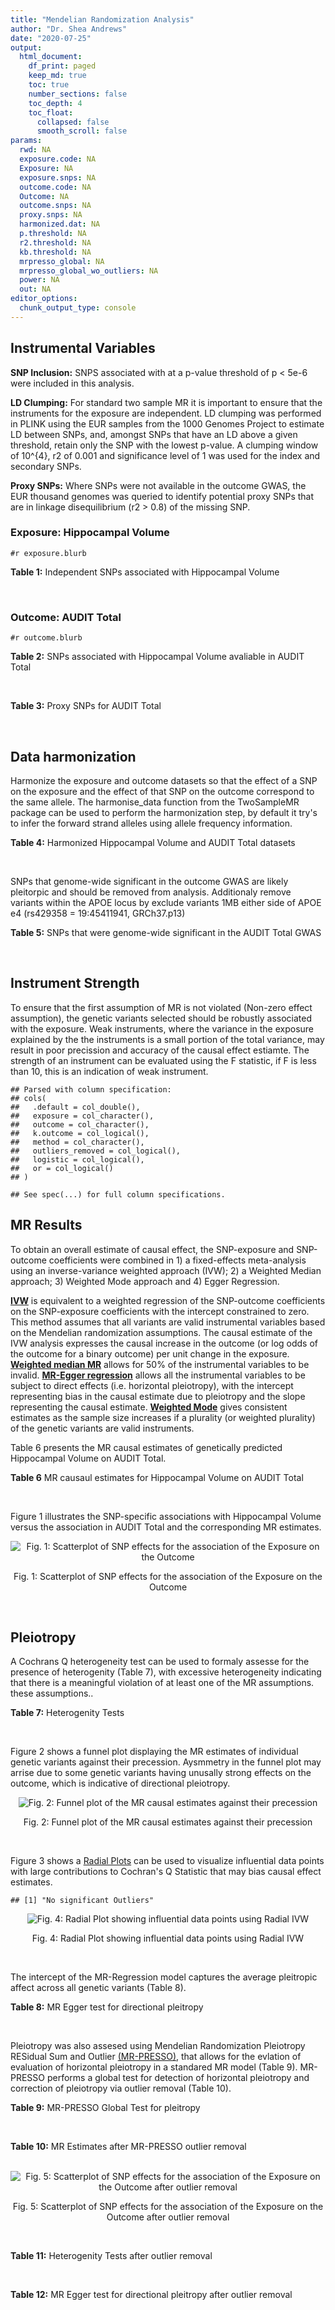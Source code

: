 ```yaml
---
title: "Mendelian Randomization Analysis"
author: "Dr. Shea Andrews"
date: "2020-07-25"
output:
  html_document:
    df_print: paged
    keep_md: true
    toc: true
    number_sections: false
    toc_depth: 4
    toc_float:
      collapsed: false
      smooth_scroll: false
params:
  rwd: NA
  exposure.code: NA
  Exposure: NA
  exposure.snps: NA
  outcome.code: NA
  Outcome: NA
  outcome.snps: NA
  proxy.snps: NA
  harmonized.dat: NA
  p.threshold: NA
  r2.threshold: NA
  kb.threshold: NA
  mrpresso_global: NA
  mrpresso_global_wo_outliers: NA
  power: NA
  out: NA
editor_options:
  chunk_output_type: console
---
```







## Instrumental Variables
**SNP Inclusion:** SNPS associated with at a p-value threshold of p < 5e-6 were included in this analysis.
<br>

**LD Clumping:** For standard two sample MR it is important to ensure that the instruments for the exposure are independent. LD clumping was performed in PLINK using the EUR samples from the 1000 Genomes Project to estimate LD between SNPs, and, amongst SNPs that have an LD above a given threshold, retain only the SNP with the lowest p-value. A clumping window of 10^{4}, r2 of 0.001 and significance level of 1 was used for the index and secondary SNPs.
<br>

**Proxy SNPs:** Where SNPs were not available in the outcome GWAS, the EUR thousand genomes was queried to identify potential proxy SNPs that are in linkage disequilibrium (r2 > 0.8) of the missing SNP.
<br>

### Exposure: Hippocampal Volume
`#r exposure.blurb`
<br>

**Table 1:** Independent SNPs associated with Hippocampal Volume
<div data-pagedtable="false">
  <script data-pagedtable-source type="application/json">
{"columns":[{"label":["SNP"],"name":[1],"type":["chr"],"align":["left"]},{"label":["CHROM"],"name":[2],"type":["dbl"],"align":["right"]},{"label":["POS"],"name":[3],"type":["dbl"],"align":["right"]},{"label":["REF"],"name":[4],"type":["chr"],"align":["left"]},{"label":["ALT"],"name":[5],"type":["chr"],"align":["left"]},{"label":["AF"],"name":[6],"type":["dbl"],"align":["right"]},{"label":["BETA"],"name":[7],"type":["dbl"],"align":["right"]},{"label":["SE"],"name":[8],"type":["dbl"],"align":["right"]},{"label":["Z"],"name":[9],"type":["dbl"],"align":["right"]},{"label":["P"],"name":[10],"type":["dbl"],"align":["right"]},{"label":["N"],"name":[11],"type":["dbl"],"align":["right"]},{"label":["TRAIT"],"name":[12],"type":["chr"],"align":["left"]}],"data":[{"1":"rs116621170","2":"2","3":"55490139","4":"A","5":"G","6":"0.00925926","7":"95.4350","8":"20.5586","9":"4.642096","10":"3.449e-06","11":"11373","12":"Hippocampal_Volume"},{"1":"rs2268894","2":"2","3":"162856148","4":"C","5":"T","6":"0.55968800","7":"-23.7430","8":"4.6293","9":"-5.128850","10":"2.915e-07","11":"13163","12":"Hippocampal_Volume"},{"1":"rs2289881","2":"5","3":"66084260","4":"G","5":"T","6":"0.36506200","7":"-23.1830","8":"4.7982","9":"-4.831604","10":"1.355e-06","11":"13163","12":"Hippocampal_Volume"},{"1":"rs78587286","2":"6","3":"14266689","4":"C","5":"T","6":"0.11467400","7":"36.8599","8":"7.8758","9":"4.680147","10":"2.867e-06","11":"12964","12":"Hippocampal_Volume"},{"1":"rs74597467","2":"8","3":"124108618","4":"C","5":"T","6":"0.05642240","7":"60.7326","8":"12.5281","9":"4.847710","10":"1.249e-06","11":"12536","12":"Hippocampal_Volume"},{"1":"rs12784431","2":"10","3":"135037575","4":"G","5":"A","6":"0.41287700","7":"-24.9666","8":"5.3102","9":"-4.701631","10":"2.581e-06","11":"10406","12":"Hippocampal_Volume"},{"1":"rs7396827","2":"11","3":"28577867","4":"T","5":"C","6":"0.53755400","7":"23.0675","8":"4.6564","9":"4.953930","10":"7.275e-07","11":"13163","12":"Hippocampal_Volume"},{"1":"rs453084","2":"11","3":"79594256","4":"G","5":"A","6":"0.60522500","7":"-23.1122","8":"5.0186","9":"-4.605310","10":"4.119e-06","11":"13163","12":"Hippocampal_Volume"},{"1":"rs61921502","2":"12","3":"65832468","4":"T","5":"G","6":"0.14724000","7":"-43.4029","8":"6.8860","9":"-6.303064","10":"2.918e-10","11":"13163","12":"Hippocampal_Volume"},{"1":"rs77956314","2":"12","3":"117323367","4":"T","5":"C","6":"0.07391780","7":"54.2058","8":"8.3684","9":"6.477439","10":"9.331e-11","11":"13163","12":"Hippocampal_Volume"},{"1":"rs6060507","2":"20","3":"34198334","4":"A","5":"G","6":"0.15883200","7":"28.5005","8":"6.2191","9":"4.582737","10":"4.590e-06","11":"13163","12":"Hippocampal_Volume"}],"options":{"columns":{"min":{},"max":[10]},"rows":{"min":[10],"max":[10]},"pages":{}}}
  </script>
</div>
<br>

### Outcome: AUDIT Total
`#r outcome.blurb`
<br>

**Table 2:** SNPs associated with Hippocampal Volume avaliable in AUDIT Total
<div data-pagedtable="false">
  <script data-pagedtable-source type="application/json">
{"columns":[{"label":["SNP"],"name":[1],"type":["chr"],"align":["left"]},{"label":["CHROM"],"name":[2],"type":["dbl"],"align":["right"]},{"label":["POS"],"name":[3],"type":["dbl"],"align":["right"]},{"label":["REF"],"name":[4],"type":["chr"],"align":["left"]},{"label":["ALT"],"name":[5],"type":["chr"],"align":["left"]},{"label":["AF"],"name":[6],"type":["dbl"],"align":["right"]},{"label":["BETA"],"name":[7],"type":["dbl"],"align":["right"]},{"label":["SE"],"name":[8],"type":["dbl"],"align":["right"]},{"label":["Z"],"name":[9],"type":["dbl"],"align":["right"]},{"label":["P"],"name":[10],"type":["dbl"],"align":["right"]},{"label":["N"],"name":[11],"type":["dbl"],"align":["right"]},{"label":["TRAIT"],"name":[12],"type":["chr"],"align":["left"]}],"data":[{"1":"rs116621170","2":"2","3":"55490139","4":"A","5":"G","6":"0.00925926","7":"-0.0000854983","8":"0.002671821","9":"-0.032","10":"0.974300","11":"141116","12":"AUDIT_Total"},{"1":"rs2268894","2":"2","3":"162856148","4":"C","5":"T","6":"0.55968800","7":"-0.0033961264","8":"0.002663629","9":"-1.275","10":"0.202100","11":"140504","12":"AUDIT_Total"},{"1":"rs2289881","2":"5","3":"66084260","4":"G","5":"T","6":"0.36506200","7":"-0.0075931259","8":"0.002664255","9":"-2.850","10":"0.004373","11":"139491","12":"AUDIT_Total"},{"1":"rs78587286","2":"6","3":"14266689","4":"C","5":"T","6":"0.11467400","7":"-0.0012428613","8":"0.002661373","9":"-0.467","10":"0.640600","11":"141377","12":"AUDIT_Total"},{"1":"rs74597467","2":"8","3":"124108618","4":"C","5":"T","6":"0.05642240","7":"-0.0006248236","8":"0.002658824","9":"-0.235","10":"0.814200","11":"141932","12":"AUDIT_Total"},{"1":"rs12784431","2":"10","3":"135037575","4":"G","5":"A","6":"0.41287700","7":"-0.0013652757","8":"0.002656178","9":"-0.514","10":"0.607000","11":"141883","12":"AUDIT_Total"},{"1":"rs7396827","2":"11","3":"28577867","4":"T","5":"C","6":"0.53755400","7":"-0.0036513700","8":"0.002680887","9":"-1.362","10":"0.173000","11":"138641","12":"AUDIT_Total"},{"1":"rs453084","2":"11","3":"79594256","4":"G","5":"A","6":"0.60522500","7":"-0.0005989148","8":"0.002661844","9":"-0.225","10":"0.822300","11":"141627","12":"AUDIT_Total"},{"1":"rs61921502","2":"12","3":"65832468","4":"T","5":"G","6":"0.14724000","7":"-0.0063275200","8":"0.002659738","9":"-2.379","10":"0.017360","11":"140238","12":"AUDIT_Total"},{"1":"rs77956314","2":"12","3":"117323367","4":"T","5":"C","6":"0.07391780","7":"0.0014794500","8":"0.002656108","9":"0.557","10":"0.577500","11":"141850","12":"AUDIT_Total"},{"1":"rs6060507","2":"20","3":"34198334","4":"A","5":"G","6":"0.15883200","7":"0.0051672700","8":"0.002648522","9":"1.951","10":"0.051040","11":"141687","12":"AUDIT_Total"}],"options":{"columns":{"min":{},"max":[10]},"rows":{"min":[10],"max":[10]},"pages":{}}}
  </script>
</div>
<br>

**Table 3:** Proxy SNPs for AUDIT Total
<div data-pagedtable="false">
  <script data-pagedtable-source type="application/json">
{"columns":[{"label":["proxy.outcome"],"name":[1],"type":["lgl"],"align":["right"]},{"label":["target_snp"],"name":[2],"type":["lgl"],"align":["right"]},{"label":["proxy_snp"],"name":[3],"type":["lgl"],"align":["right"]},{"label":["ld.r2"],"name":[4],"type":["lgl"],"align":["right"]},{"label":["Dprime"],"name":[5],"type":["lgl"],"align":["right"]},{"label":["ref.proxy"],"name":[6],"type":["lgl"],"align":["right"]},{"label":["alt.proxy"],"name":[7],"type":["lgl"],"align":["right"]},{"label":["CHROM"],"name":[8],"type":["lgl"],"align":["right"]},{"label":["POS"],"name":[9],"type":["lgl"],"align":["right"]},{"label":["ALT.proxy"],"name":[10],"type":["lgl"],"align":["right"]},{"label":["REF.proxy"],"name":[11],"type":["lgl"],"align":["right"]},{"label":["AF"],"name":[12],"type":["lgl"],"align":["right"]},{"label":["BETA"],"name":[13],"type":["lgl"],"align":["right"]},{"label":["SE"],"name":[14],"type":["lgl"],"align":["right"]},{"label":["P"],"name":[15],"type":["lgl"],"align":["right"]},{"label":["N"],"name":[16],"type":["lgl"],"align":["right"]},{"label":["ref"],"name":[17],"type":["lgl"],"align":["right"]},{"label":["alt"],"name":[18],"type":["lgl"],"align":["right"]},{"label":["ALT"],"name":[19],"type":["lgl"],"align":["right"]},{"label":["REF"],"name":[20],"type":["lgl"],"align":["right"]},{"label":["PHASE"],"name":[21],"type":["lgl"],"align":["right"]}],"data":[{"1":"NA","2":"NA","3":"NA","4":"NA","5":"NA","6":"NA","7":"NA","8":"NA","9":"NA","10":"NA","11":"NA","12":"NA","13":"NA","14":"NA","15":"NA","16":"NA","17":"NA","18":"NA","19":"NA","20":"NA","21":"NA"}],"options":{"columns":{"min":{},"max":[10]},"rows":{"min":[10],"max":[10]},"pages":{}}}
  </script>
</div>
<br>

## Data harmonization
Harmonize the exposure and outcome datasets so that the effect of a SNP on the exposure and the effect of that SNP on the outcome correspond to the same allele. The harmonise_data function from the TwoSampleMR package can be used to perform the harmonization step, by default it try's to infer the forward strand alleles using allele frequency information.
<br>

**Table 4:** Harmonized Hippocampal Volume and AUDIT Total datasets
<div data-pagedtable="false">
  <script data-pagedtable-source type="application/json">
{"columns":[{"label":["SNP"],"name":[1],"type":["chr"],"align":["left"]},{"label":["effect_allele.exposure"],"name":[2],"type":["chr"],"align":["left"]},{"label":["other_allele.exposure"],"name":[3],"type":["chr"],"align":["left"]},{"label":["effect_allele.outcome"],"name":[4],"type":["chr"],"align":["left"]},{"label":["other_allele.outcome"],"name":[5],"type":["chr"],"align":["left"]},{"label":["beta.exposure"],"name":[6],"type":["dbl"],"align":["right"]},{"label":["beta.outcome"],"name":[7],"type":["dbl"],"align":["right"]},{"label":["eaf.exposure"],"name":[8],"type":["dbl"],"align":["right"]},{"label":["eaf.outcome"],"name":[9],"type":["dbl"],"align":["right"]},{"label":["remove"],"name":[10],"type":["lgl"],"align":["right"]},{"label":["palindromic"],"name":[11],"type":["lgl"],"align":["right"]},{"label":["ambiguous"],"name":[12],"type":["lgl"],"align":["right"]},{"label":["id.outcome"],"name":[13],"type":["chr"],"align":["left"]},{"label":["chr.outcome"],"name":[14],"type":["dbl"],"align":["right"]},{"label":["pos.outcome"],"name":[15],"type":["dbl"],"align":["right"]},{"label":["se.outcome"],"name":[16],"type":["dbl"],"align":["right"]},{"label":["z.outcome"],"name":[17],"type":["dbl"],"align":["right"]},{"label":["pval.outcome"],"name":[18],"type":["dbl"],"align":["right"]},{"label":["samplesize.outcome"],"name":[19],"type":["dbl"],"align":["right"]},{"label":["outcome"],"name":[20],"type":["chr"],"align":["left"]},{"label":["mr_keep.outcome"],"name":[21],"type":["lgl"],"align":["right"]},{"label":["pval_origin.outcome"],"name":[22],"type":["chr"],"align":["left"]},{"label":["chr.exposure"],"name":[23],"type":["dbl"],"align":["right"]},{"label":["pos.exposure"],"name":[24],"type":["dbl"],"align":["right"]},{"label":["se.exposure"],"name":[25],"type":["dbl"],"align":["right"]},{"label":["z.exposure"],"name":[26],"type":["dbl"],"align":["right"]},{"label":["pval.exposure"],"name":[27],"type":["dbl"],"align":["right"]},{"label":["samplesize.exposure"],"name":[28],"type":["dbl"],"align":["right"]},{"label":["exposure"],"name":[29],"type":["chr"],"align":["left"]},{"label":["mr_keep.exposure"],"name":[30],"type":["lgl"],"align":["right"]},{"label":["pval_origin.exposure"],"name":[31],"type":["chr"],"align":["left"]},{"label":["id.exposure"],"name":[32],"type":["chr"],"align":["left"]},{"label":["action"],"name":[33],"type":["dbl"],"align":["right"]},{"label":["mr_keep"],"name":[34],"type":["lgl"],"align":["right"]},{"label":["pt"],"name":[35],"type":["dbl"],"align":["right"]},{"label":["pleitropy_keep"],"name":[36],"type":["lgl"],"align":["right"]},{"label":["mrpresso_RSSobs"],"name":[37],"type":["lgl"],"align":["right"]},{"label":["mrpresso_pval"],"name":[38],"type":["lgl"],"align":["right"]},{"label":["mrpresso_keep"],"name":[39],"type":["lgl"],"align":["right"]}],"data":[{"1":"rs116621170","2":"G","3":"A","4":"G","5":"A","6":"95.4350","7":"-0.0000854983","8":"0.00925926","9":"0.00925926","10":"FALSE","11":"FALSE","12":"FALSE","13":"OcIrtn","14":"2","15":"55490139","16":"0.002671821","17":"-0.032","18":"0.974300","19":"141116","20":"SanchezRoige2019auditt23andMe","21":"TRUE","22":"reported","23":"2","24":"55490139","25":"20.5586","26":"4.642096","27":"3.449e-06","28":"11373","29":"Hilbar2015hipv","30":"TRUE","31":"reported","32":"pVUynp","33":"2","34":"TRUE","35":"5e-06","36":"TRUE","37":"NA","38":"NA","39":"TRUE"},{"1":"rs12784431","2":"A","3":"G","4":"A","5":"G","6":"-24.9666","7":"-0.0013652757","8":"0.41287700","9":"0.41287700","10":"FALSE","11":"FALSE","12":"FALSE","13":"OcIrtn","14":"10","15":"135037575","16":"0.002656178","17":"-0.514","18":"0.607000","19":"141883","20":"SanchezRoige2019auditt23andMe","21":"TRUE","22":"reported","23":"10","24":"135037575","25":"5.3102","26":"-4.701631","27":"2.581e-06","28":"10406","29":"Hilbar2015hipv","30":"TRUE","31":"reported","32":"pVUynp","33":"2","34":"TRUE","35":"5e-06","36":"TRUE","37":"NA","38":"NA","39":"TRUE"},{"1":"rs2268894","2":"T","3":"C","4":"T","5":"C","6":"-23.7430","7":"-0.0033961264","8":"0.55968800","9":"0.55968800","10":"FALSE","11":"FALSE","12":"FALSE","13":"OcIrtn","14":"2","15":"162856148","16":"0.002663629","17":"-1.275","18":"0.202100","19":"140504","20":"SanchezRoige2019auditt23andMe","21":"TRUE","22":"reported","23":"2","24":"162856148","25":"4.6293","26":"-5.128850","27":"2.915e-07","28":"13163","29":"Hilbar2015hipv","30":"TRUE","31":"reported","32":"pVUynp","33":"2","34":"TRUE","35":"5e-06","36":"TRUE","37":"NA","38":"NA","39":"TRUE"},{"1":"rs2289881","2":"T","3":"G","4":"T","5":"G","6":"-23.1830","7":"-0.0075931259","8":"0.36506200","9":"0.36506200","10":"FALSE","11":"FALSE","12":"FALSE","13":"OcIrtn","14":"5","15":"66084260","16":"0.002664255","17":"-2.850","18":"0.004373","19":"139491","20":"SanchezRoige2019auditt23andMe","21":"TRUE","22":"reported","23":"5","24":"66084260","25":"4.7982","26":"-4.831604","27":"1.355e-06","28":"13163","29":"Hilbar2015hipv","30":"TRUE","31":"reported","32":"pVUynp","33":"2","34":"TRUE","35":"5e-06","36":"TRUE","37":"NA","38":"NA","39":"TRUE"},{"1":"rs453084","2":"A","3":"G","4":"A","5":"G","6":"-23.1122","7":"-0.0005989148","8":"0.60522500","9":"0.60522500","10":"FALSE","11":"FALSE","12":"FALSE","13":"OcIrtn","14":"11","15":"79594256","16":"0.002661844","17":"-0.225","18":"0.822300","19":"141627","20":"SanchezRoige2019auditt23andMe","21":"TRUE","22":"reported","23":"11","24":"79594256","25":"5.0186","26":"-4.605310","27":"4.119e-06","28":"13163","29":"Hilbar2015hipv","30":"TRUE","31":"reported","32":"pVUynp","33":"2","34":"TRUE","35":"5e-06","36":"TRUE","37":"NA","38":"NA","39":"TRUE"},{"1":"rs6060507","2":"G","3":"A","4":"G","5":"A","6":"28.5005","7":"0.0051672700","8":"0.15883200","9":"0.15883200","10":"FALSE","11":"FALSE","12":"FALSE","13":"OcIrtn","14":"20","15":"34198334","16":"0.002648522","17":"1.951","18":"0.051040","19":"141687","20":"SanchezRoige2019auditt23andMe","21":"TRUE","22":"reported","23":"20","24":"34198334","25":"6.2191","26":"4.582737","27":"4.590e-06","28":"13163","29":"Hilbar2015hipv","30":"TRUE","31":"reported","32":"pVUynp","33":"2","34":"TRUE","35":"5e-06","36":"TRUE","37":"NA","38":"NA","39":"TRUE"},{"1":"rs61921502","2":"G","3":"T","4":"G","5":"T","6":"-43.4029","7":"-0.0063275200","8":"0.14724000","9":"0.14724000","10":"FALSE","11":"FALSE","12":"FALSE","13":"OcIrtn","14":"12","15":"65832468","16":"0.002659738","17":"-2.379","18":"0.017360","19":"140238","20":"SanchezRoige2019auditt23andMe","21":"TRUE","22":"reported","23":"12","24":"65832468","25":"6.8860","26":"-6.303064","27":"2.918e-10","28":"13163","29":"Hilbar2015hipv","30":"TRUE","31":"reported","32":"pVUynp","33":"2","34":"TRUE","35":"5e-06","36":"TRUE","37":"NA","38":"NA","39":"TRUE"},{"1":"rs7396827","2":"C","3":"T","4":"C","5":"T","6":"23.0675","7":"-0.0036513700","8":"0.53755400","9":"0.53755400","10":"FALSE","11":"FALSE","12":"FALSE","13":"OcIrtn","14":"11","15":"28577867","16":"0.002680887","17":"-1.362","18":"0.173000","19":"138641","20":"SanchezRoige2019auditt23andMe","21":"TRUE","22":"reported","23":"11","24":"28577867","25":"4.6564","26":"4.953930","27":"7.275e-07","28":"13163","29":"Hilbar2015hipv","30":"TRUE","31":"reported","32":"pVUynp","33":"2","34":"TRUE","35":"5e-06","36":"TRUE","37":"NA","38":"NA","39":"TRUE"},{"1":"rs74597467","2":"T","3":"C","4":"T","5":"C","6":"60.7326","7":"-0.0006248236","8":"0.05642240","9":"0.05642240","10":"FALSE","11":"FALSE","12":"FALSE","13":"OcIrtn","14":"8","15":"124108618","16":"0.002658824","17":"-0.235","18":"0.814200","19":"141932","20":"SanchezRoige2019auditt23andMe","21":"TRUE","22":"reported","23":"8","24":"124108618","25":"12.5281","26":"4.847710","27":"1.249e-06","28":"12536","29":"Hilbar2015hipv","30":"TRUE","31":"reported","32":"pVUynp","33":"2","34":"TRUE","35":"5e-06","36":"TRUE","37":"NA","38":"NA","39":"TRUE"},{"1":"rs77956314","2":"C","3":"T","4":"C","5":"T","6":"54.2058","7":"0.0014794500","8":"0.07391780","9":"0.07391780","10":"FALSE","11":"FALSE","12":"FALSE","13":"OcIrtn","14":"12","15":"117323367","16":"0.002656108","17":"0.557","18":"0.577500","19":"141850","20":"SanchezRoige2019auditt23andMe","21":"TRUE","22":"reported","23":"12","24":"117323367","25":"8.3684","26":"6.477439","27":"9.331e-11","28":"13163","29":"Hilbar2015hipv","30":"TRUE","31":"reported","32":"pVUynp","33":"2","34":"TRUE","35":"5e-06","36":"TRUE","37":"NA","38":"NA","39":"TRUE"},{"1":"rs78587286","2":"T","3":"C","4":"T","5":"C","6":"36.8599","7":"-0.0012428613","8":"0.11467400","9":"0.11467400","10":"FALSE","11":"FALSE","12":"FALSE","13":"OcIrtn","14":"6","15":"14266689","16":"0.002661373","17":"-0.467","18":"0.640600","19":"141377","20":"SanchezRoige2019auditt23andMe","21":"TRUE","22":"reported","23":"6","24":"14266689","25":"7.8758","26":"4.680147","27":"2.867e-06","28":"12964","29":"Hilbar2015hipv","30":"TRUE","31":"reported","32":"pVUynp","33":"2","34":"TRUE","35":"5e-06","36":"TRUE","37":"NA","38":"NA","39":"TRUE"}],"options":{"columns":{"min":{},"max":[10]},"rows":{"min":[10],"max":[10]},"pages":{}}}
  </script>
</div>
<br>

SNPs that genome-wide significant in the outcome GWAS are likely pleitorpic and should be removed from analysis. Additionaly remove variants within the APOE locus by exclude variants 1MB either side of APOE e4 (rs429358 = 19:45411941, GRCh37.p13)
<br>


**Table 5:** SNPs that were genome-wide significant in the AUDIT Total GWAS
<div data-pagedtable="false">
  <script data-pagedtable-source type="application/json">
{"columns":[{"label":["SNP"],"name":[1],"type":["chr"],"align":["left"]},{"label":["chr.outcome"],"name":[2],"type":["dbl"],"align":["right"]},{"label":["pos.outcome"],"name":[3],"type":["dbl"],"align":["right"]},{"label":["pval.exposure"],"name":[4],"type":["dbl"],"align":["right"]},{"label":["pval.outcome"],"name":[5],"type":["dbl"],"align":["right"]}],"data":[],"options":{"columns":{"min":{},"max":[10]},"rows":{"min":[10],"max":[10]},"pages":{}}}
  </script>
</div>
<br>


## Instrument Strength
To ensure that the first assumption of MR is not violated (Non-zero effect assumption), the genetic variants selected should be robustly associated with the exposure. Weak instruments, where the variance in the exposure explained by the the instruments is a small portion of the total variance, may result in poor precission and accuracy of the causal effect estiamte. The strength of an instrument can be evaluated using the F statistic, if F is less than 10, this is an indication of weak instrument.


```
## Parsed with column specification:
## cols(
##   .default = col_double(),
##   exposure = col_character(),
##   outcome = col_character(),
##   k.outcome = col_logical(),
##   method = col_character(),
##   outliers_removed = col_logical(),
##   logistic = col_logical(),
##   or = col_logical()
## )
```

```
## See spec(...) for full column specifications.
```

<div data-pagedtable="false">
  <script data-pagedtable-source type="application/json">
{"columns":[{"label":["outliers_removed"],"name":[1],"type":["lgl"],"align":["right"]},{"label":["pve.exposure"],"name":[2],"type":["dbl"],"align":["right"]},{"label":["F"],"name":[3],"type":["dbl"],"align":["right"]},{"label":["Alpha"],"name":[4],"type":["dbl"],"align":["right"]},{"label":["NCP"],"name":[5],"type":["dbl"],"align":["right"]},{"label":["Power"],"name":[6],"type":["dbl"],"align":["right"]}],"data":[{"1":"FALSE","2":"0.02105511","3":"26.74026","4":"0.05","5":"5.911476","6":"0.6813241"}],"options":{"columns":{"min":{},"max":[10]},"rows":{"min":[10],"max":[10]},"pages":{}}}
  </script>
</div>

##  MR Results
To obtain an overall estimate of causal effect, the SNP-exposure and SNP-outcome coefficients were combined in 1) a fixed-effects meta-analysis using an inverse-variance weighted approach (IVW); 2) a Weighted Median approach; 3) Weighted Mode approach and 4) Egger Regression.


[**IVW**](https://doi.org/10.1002/gepi.21758) is equivalent to a weighted regression of the SNP-outcome coefficients on the SNP-exposure coefficients with the intercept constrained to zero. This method assumes that all variants are valid instrumental variables based on the Mendelian randomization assumptions. The causal estimate of the IVW analysis expresses the causal increase in the outcome (or log odds of the outcome for a binary outcome) per unit change in the exposure. [**Weighted median MR**](https://doi.org/10.1002/gepi.21965) allows for 50% of the instrumental variables to be invalid. [**MR-Egger regression**](https://doi.org/10.1093/ije/dyw220) allows all the instrumental variables to be subject to direct effects (i.e. horizontal pleiotropy), with the intercept representing bias in the causal estimate due to pleiotropy and the slope representing the causal estimate. [**Weighted Mode**](https://doi.org/10.1093/ije/dyx102) gives consistent estimates as the sample size increases if a plurality (or weighted plurality) of the genetic variants are valid instruments.
<br>



Table 6 presents the MR causal estimates of genetically predicted Hippocampal Volume on AUDIT Total.
<br>

**Table 6** MR causaul estimates for Hippocampal Volume on AUDIT Total
<div data-pagedtable="false">
  <script data-pagedtable-source type="application/json">
{"columns":[{"label":["id.exposure"],"name":[1],"type":["chr"],"align":["left"]},{"label":["id.outcome"],"name":[2],"type":["chr"],"align":["left"]},{"label":["outcome"],"name":[3],"type":["fctr"],"align":["left"]},{"label":["exposure"],"name":[4],"type":["fctr"],"align":["left"]},{"label":["method"],"name":[5],"type":["fctr"],"align":["left"]},{"label":["nsnp"],"name":[6],"type":["int"],"align":["right"]},{"label":["b"],"name":[7],"type":["dbl"],"align":["right"]},{"label":["se"],"name":[8],"type":["dbl"],"align":["right"]},{"label":["pval"],"name":[9],"type":["dbl"],"align":["right"]}],"data":[{"1":"pVUynp","2":"OcIrtn","3":"SanchezRoige2019auditt23andMe","4":"Hilbar2015hipv","5":"Inverse variance weighted (fixed effects)","6":"11","7":"2.811572e-05","8":"1.773052e-05","9":"0.1128019"},{"1":"pVUynp","2":"OcIrtn","3":"SanchezRoige2019auditt23andMe","4":"Hilbar2015hipv","5":"Weighted median","6":"11","7":"4.239203e-06","8":"2.443898e-05","9":"0.8622893"},{"1":"pVUynp","2":"OcIrtn","3":"SanchezRoige2019auditt23andMe","4":"Hilbar2015hipv","5":"Weighted mode","6":"11","7":"2.097682e-06","8":"2.289330e-05","9":"0.9288026"},{"1":"pVUynp","2":"OcIrtn","3":"SanchezRoige2019auditt23andMe","4":"Hilbar2015hipv","5":"MR Egger","6":"11","7":"-3.436442e-05","8":"4.893005e-05","9":"0.5002406"}],"options":{"columns":{"min":{},"max":[10]},"rows":{"min":[10],"max":[10]},"pages":{}}}
  </script>
</div>
<br>

Figure 1 illustrates the SNP-specific associations with Hippocampal Volume versus the association in AUDIT Total and the corresponding MR estimates.
<br>

<div class="figure" style="text-align: center">
<img src="/sc/arion/projects/LOAD/shea/Projects/MR_ADPhenome/results/MR_ADbidir/Hilbar2015hipv/SanchezRoige2019auditt23andMe/Hilbar2015hipv_5e-6_SanchezRoige2019auditt23andMe_MR_Analaysis_files/figure-html/scatter_plot-1.png" alt="Fig. 1: Scatterplot of SNP effects for the association of the Exposure on the Outcome"  />
<p class="caption">Fig. 1: Scatterplot of SNP effects for the association of the Exposure on the Outcome</p>
</div>
<br>


## Pleiotropy
A Cochrans Q heterogeneity test can be used to formaly assesse for the presence of heterogenity (Table 7), with excessive heterogeneity indicating that there is a meaningful violation of at least one of the MR assumptions.
these assumptions..
<br>

**Table 7:** Heterogenity Tests
<div data-pagedtable="false">
  <script data-pagedtable-source type="application/json">
{"columns":[{"label":["id.exposure"],"name":[1],"type":["chr"],"align":["left"]},{"label":["id.outcome"],"name":[2],"type":["chr"],"align":["left"]},{"label":["outcome"],"name":[3],"type":["fctr"],"align":["left"]},{"label":["exposure"],"name":[4],"type":["fctr"],"align":["left"]},{"label":["method"],"name":[5],"type":["fctr"],"align":["left"]},{"label":["Q"],"name":[6],"type":["dbl"],"align":["right"]},{"label":["Q_df"],"name":[7],"type":["dbl"],"align":["right"]},{"label":["Q_pval"],"name":[8],"type":["dbl"],"align":["right"]}],"data":[{"1":"pVUynp","2":"OcIrtn","3":"SanchezRoige2019auditt23andMe","4":"Hilbar2015hipv","5":"MR Egger","6":"15.74949","7":"9","8":"0.07230070"},{"1":"pVUynp","2":"OcIrtn","3":"SanchezRoige2019auditt23andMe","4":"Hilbar2015hipv","5":"Inverse variance weighted","6":"19.45411","7":"10","8":"0.03485979"}],"options":{"columns":{"min":{},"max":[10]},"rows":{"min":[10],"max":[10]},"pages":{}}}
  </script>
</div>
<br>

Figure 2 shows a funnel plot displaying the MR estimates of individual genetic variants against their precession. Aysmmetry in the funnel plot may arrise due to some genetic variants having unusally strong effects on the outcome, which is indicative of directional pleiotropy.
<br>

<div class="figure" style="text-align: center">
<img src="/sc/arion/projects/LOAD/shea/Projects/MR_ADPhenome/results/MR_ADbidir/Hilbar2015hipv/SanchezRoige2019auditt23andMe/Hilbar2015hipv_5e-6_SanchezRoige2019auditt23andMe_MR_Analaysis_files/figure-html/funnel_plot-1.png" alt="Fig. 2: Funnel plot of the MR causal estimates against their precession"  />
<p class="caption">Fig. 2: Funnel plot of the MR causal estimates against their precession</p>
</div>
<br>

Figure 3 shows a [Radial Plots](https://github.com/WSpiller/RadialMR) can be used to visualize influential data points with large contributions to Cochran's Q Statistic that may bias causal effect estimates.




```
## [1] "No significant Outliers"
```

<div class="figure" style="text-align: center">
<img src="/sc/arion/projects/LOAD/shea/Projects/MR_ADPhenome/results/MR_ADbidir/Hilbar2015hipv/SanchezRoige2019auditt23andMe/Hilbar2015hipv_5e-6_SanchezRoige2019auditt23andMe_MR_Analaysis_files/figure-html/Radial_Plot-1.png" alt="Fig. 4: Radial Plot showing influential data points using Radial IVW"  />
<p class="caption">Fig. 4: Radial Plot showing influential data points using Radial IVW</p>
</div>
<br>

The intercept of the MR-Regression model captures the average pleitropic affect across all genetic variants (Table 8).
<br>

**Table 8:** MR Egger test for directional pleitropy
<div data-pagedtable="false">
  <script data-pagedtable-source type="application/json">
{"columns":[{"label":["id.exposure"],"name":[1],"type":["chr"],"align":["left"]},{"label":["id.outcome"],"name":[2],"type":["chr"],"align":["left"]},{"label":["outcome"],"name":[3],"type":["fctr"],"align":["left"]},{"label":["exposure"],"name":[4],"type":["fctr"],"align":["left"]},{"label":["egger_intercept"],"name":[5],"type":["dbl"],"align":["right"]},{"label":["se"],"name":[6],"type":["dbl"],"align":["right"]},{"label":["pval"],"name":[7],"type":["dbl"],"align":["right"]}],"data":[{"1":"pVUynp","2":"OcIrtn","3":"SanchezRoige2019auditt23andMe","4":"Hilbar2015hipv","5":"0.003222825","6":"0.002215018","7":"0.1796455"}],"options":{"columns":{"min":{},"max":[10]},"rows":{"min":[10],"max":[10]},"pages":{}}}
  </script>
</div>
<br>

Pleiotropy was also assesed using Mendelian Randomization Pleiotropy RESidual Sum and Outlier [(MR-PRESSO)](https://doi.org/10.1038/s41588-018-0099-7), that allows for the evlation of evaluation of horizontal pleiotropy in a standared MR model (Table 9). MR-PRESSO performs a global test for detection of horizontal pleiotropy and correction of pleiotropy via outlier removal (Table 10).
<br>

**Table 9:** MR-PRESSO Global Test for pleitropy
<div data-pagedtable="false">
  <script data-pagedtable-source type="application/json">
{"columns":[{"label":["id.exposure"],"name":[1],"type":["chr"],"align":["left"]},{"label":["id.outcome"],"name":[2],"type":["chr"],"align":["left"]},{"label":["outcome"],"name":[3],"type":["chr"],"align":["left"]},{"label":["exposure"],"name":[4],"type":["chr"],"align":["left"]},{"label":["pt"],"name":[5],"type":["dbl"],"align":["right"]},{"label":["outliers_removed"],"name":[6],"type":["lgl"],"align":["right"]},{"label":["n_outliers"],"name":[7],"type":["dbl"],"align":["right"]},{"label":["RSSobs"],"name":[8],"type":["dbl"],"align":["right"]},{"label":["pval"],"name":[9],"type":["dbl"],"align":["right"]}],"data":[{"1":"pVUynp","2":"OcIrtn","3":"SanchezRoige2019auditt23andMe","4":"Hilbar2015hipv","5":"5e-06","6":"FALSE","7":"0","8":"23.23382","9":"0.0507"}],"options":{"columns":{"min":{},"max":[10]},"rows":{"min":[10],"max":[10]},"pages":{}}}
  </script>
</div>
<br>


**Table 10:** MR Estimates after MR-PRESSO outlier removal
<div data-pagedtable="false">
  <script data-pagedtable-source type="application/json">
{"columns":[{"label":["id.exposure"],"name":[1],"type":["fctr"],"align":["left"]},{"label":["id.outcome"],"name":[2],"type":["fctr"],"align":["left"]},{"label":["outcome"],"name":[3],"type":["fctr"],"align":["left"]},{"label":["exposure"],"name":[4],"type":["fctr"],"align":["left"]},{"label":["method"],"name":[5],"type":["fctr"],"align":["left"]},{"label":["nsnp"],"name":[6],"type":["lgl"],"align":["right"]},{"label":["b"],"name":[7],"type":["lgl"],"align":["right"]},{"label":["se"],"name":[8],"type":["lgl"],"align":["right"]},{"label":["pval"],"name":[9],"type":["lgl"],"align":["right"]}],"data":[{"1":"pVUynp","2":"OcIrtn","3":"SanchezRoige2019auditt23andMe","4":"Hilbar2015hipv","5":"mrpresso","6":"NA","7":"NA","8":"NA","9":"NA"}],"options":{"columns":{"min":{},"max":[10]},"rows":{"min":[10],"max":[10]},"pages":{}}}
  </script>
</div>
<br>

<div class="figure" style="text-align: center">
<img src="/sc/arion/projects/LOAD/shea/Projects/MR_ADPhenome/results/MR_ADbidir/Hilbar2015hipv/SanchezRoige2019auditt23andMe/Hilbar2015hipv_5e-6_SanchezRoige2019auditt23andMe_MR_Analaysis_files/figure-html/scatter_plot_outlier-1.png" alt="Fig. 5: Scatterplot of SNP effects for the association of the Exposure on the Outcome after outlier removal"  />
<p class="caption">Fig. 5: Scatterplot of SNP effects for the association of the Exposure on the Outcome after outlier removal</p>
</div>
<br>

**Table 11:** Heterogenity Tests after outlier removal
<div data-pagedtable="false">
  <script data-pagedtable-source type="application/json">
{"columns":[{"label":["id.exposure"],"name":[1],"type":["fctr"],"align":["left"]},{"label":["id.outcome"],"name":[2],"type":["fctr"],"align":["left"]},{"label":["outcome"],"name":[3],"type":["fctr"],"align":["left"]},{"label":["exposure"],"name":[4],"type":["fctr"],"align":["left"]},{"label":["method"],"name":[5],"type":["fctr"],"align":["left"]},{"label":["Q"],"name":[6],"type":["lgl"],"align":["right"]},{"label":["Q_df"],"name":[7],"type":["lgl"],"align":["right"]},{"label":["Q_pval"],"name":[8],"type":["lgl"],"align":["right"]}],"data":[{"1":"pVUynp","2":"OcIrtn","3":"SanchezRoige2019auditt23andMe","4":"Hilbar2015hipv","5":"mrpresso","6":"NA","7":"NA","8":"NA"}],"options":{"columns":{"min":{},"max":[10]},"rows":{"min":[10],"max":[10]},"pages":{}}}
  </script>
</div>
<br>

**Table 12:** MR Egger test for directional pleitropy after outlier removal
<div data-pagedtable="false">
  <script data-pagedtable-source type="application/json">
{"columns":[{"label":["id.exposure"],"name":[1],"type":["fctr"],"align":["left"]},{"label":["id.outcome"],"name":[2],"type":["fctr"],"align":["left"]},{"label":["outcome"],"name":[3],"type":["fctr"],"align":["left"]},{"label":["exposure"],"name":[4],"type":["fctr"],"align":["left"]},{"label":["method"],"name":[5],"type":["fctr"],"align":["left"]},{"label":["egger_intercept"],"name":[6],"type":["lgl"],"align":["right"]},{"label":["se"],"name":[7],"type":["lgl"],"align":["right"]},{"label":["pval"],"name":[8],"type":["lgl"],"align":["right"]}],"data":[{"1":"pVUynp","2":"OcIrtn","3":"SanchezRoige2019auditt23andMe","4":"Hilbar2015hipv","5":"mrpresso","6":"NA","7":"NA","8":"NA"}],"options":{"columns":{"min":{},"max":[10]},"rows":{"min":[10],"max":[10]},"pages":{}}}
  </script>
</div>
<br>
